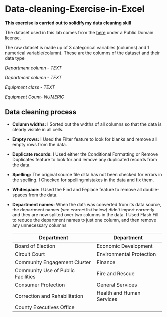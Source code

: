 #                               Data-cleaning-Exercise-in-Excel
**This exercise is carried out to solidify my data cleaning skill**

The dataset used in this lab comes from the [here](https://data.montgomerycountymd.gov/Government/Fleet-Equipment-Inventory/93vc-wpdr) under a Public Domain license.

The raw dataset is made up of 3 categorical variables (columns) and 1 numerical variable(column).
These are the columns of the dataset and their data type

*Department column - TEXT*

*Department column - TEXT*

*Equipment class - TEXT*

*Equipment Count- NUMERIC*

##                                   Data cleaning process
* **Column widths:** I Sorted out the widths of all columns so that the data is clearly visible in all cells.

* **Empty rows:** I Used the Filter feature to look for blanks and remove all empty rows from the data.

* **Duplicate records:** I Used either the Conditional Formatting or Remove Duplicates feature to look for and remove any duplicated records from the data.

* **Spelling:** The original source file data has not been checked for errors in the spelling. I Checked for spelling mistakes in the data and fix them.

* **Whitespace:** I Used the Find and Replace feature to remove all double-spaces from the data.

* **Department names:** When the data was converted from its data source, the department names (see correct list below) didn’t import correctly and they are now splited over two columns in the data. I Used Flash Fill to reduce the department names to just one column, and then remove any unnecessary columns

  
   | Department| Department|
   |----------------|----------------|
   |Board of Election|Economic Development|
   |Circuit Court|Environmental Protection|
   |Community Engagement Cluster|Finance|
   |Community Use of Public Facilities|Fire and Rescue|
   |Consumer Protection|General Services|
   |Correction and Rehabilitation|Health and Human Services|
   |County Executives Office|    |


